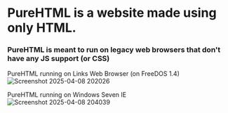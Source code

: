 <h1>PureHTML is a website made using only HTML.</h1>

<h3>PureHTML is meant to run on legacy web browsers that don't have any JS support (or CSS)</h3>

PureHTML running on Links Web Browser (on FreeDOS 1.4)
![Screenshot 2025-04-08 202026](https://github.com/user-attachments/assets/b40da0d5-9189-4633-aeb1-19df0fb1efef)

PureHTML running on Windows Seven IE
![Screenshot 2025-04-08 204039](https://github.com/user-attachments/assets/7b1ca9da-234e-43c1-b537-b88aa51a5feb)
